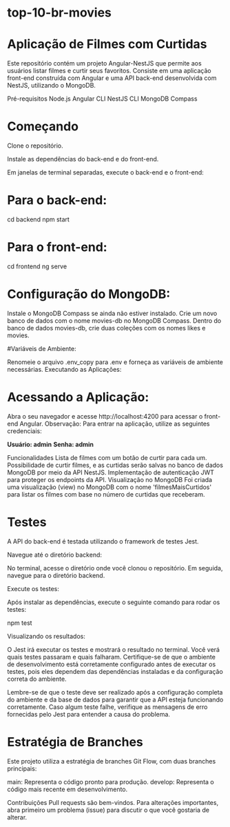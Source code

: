 # top-10-br-movies

# Aplicação de Filmes com Curtidas
Este repositório contém um projeto Angular-NestJS que permite aos usuários listar filmes e curtir seus favoritos. Consiste em uma aplicação front-end construída com Angular e uma API back-end desenvolvida com NestJS, utilizando o MongoDB.

Pré-requisitos
Node.js
Angular CLI
NestJS CLI
MongoDB Compass


# Começando
Clone o repositório.

Instale as dependências do back-end e do front-end.

Em janelas de terminal separadas, execute o back-end e o front-end:

# Para o back-end:
cd backend 
npm start

# Para o front-end:
cd frontend 
ng serve

# Configuração do MongoDB:

Instale o MongoDB Compass se ainda não estiver instalado.
Crie um novo banco de dados com o nome movies-db no MongoDB Compass.
Dentro do banco de dados movies-db, crie duas coleções com os nomes likes e movies.

#Variáveis de Ambiente:

Renomeie o arquivo .env_copy para .env e forneça as variáveis de ambiente necessárias.
Executando as Aplicações:

# Acessando a Aplicação:

Abra o seu navegador e acesse http://localhost:4200 para acessar o front-end Angular.
Observação: Para entrar na aplicação, utilize as seguintes credenciais:

**Usuário: admin**
**Senha: admin**


Funcionalidades
Lista de filmes com um botão de curtir para cada um.
Possibilidade de curtir filmes, e as curtidas serão salvas no banco de dados MongoDB por meio da API NestJS.
Implementação de autenticação JWT para proteger os endpoints da API.
Visualização no MongoDB
Foi criada uma visualização (view) no MongoDB com o nome 'filmesMaisCurtidos' para listar os filmes com base no número de curtidas que receberam.

# Testes
A API do back-end é testada utilizando o framework de testes Jest.

Navegue até o diretório backend:

No terminal, acesse o diretório onde você clonou o repositório.
Em seguida, navegue para o diretório backend.

Execute os testes:

Após instalar as dependências, execute o seguinte comando para rodar os testes:

npm test

Visualizando os resultados:

O Jest irá executar os testes e mostrará o resultado no terminal. Você verá quais testes passaram e quais falharam.
Certifique-se de que o ambiente de desenvolvimento está corretamente configurado antes de executar os testes, pois eles dependem das dependências instaladas e da configuração correta do ambiente.

Lembre-se de que o teste deve ser realizado após a configuração completa do ambiente e da base de dados para garantir que a API esteja funcionando corretamente. Caso algum teste falhe, verifique as mensagens de erro fornecidas pelo Jest para entender a causa do problema.

# Estratégia de Branches
Este projeto utiliza a estratégia de branches Git Flow, com duas branches principais:

main: Representa o código pronto para produção.
develop: Representa o código mais recente em desenvolvimento.


Contribuições
Pull requests são bem-vindos. Para alterações importantes, abra primeiro um problema (issue) para discutir o que você gostaria de alterar.
 
